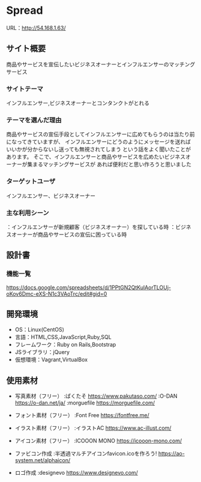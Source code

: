 # Spread
URL：http://54.168.1.63/

## サイト概要
商品やサービスを宣伝したいビジネスオーナーとインフルエンサーのマッチングサービス

### サイトテーマ
インフルエンサー,ビジネスオーナーとコンタンクトがとれる

### テーマを選んだ理由
商品やサービスの宣伝手段としてインフルエンサーに広めてもらうのは当たり前になってきていますが、
インフルエンサーにどうのようにメッセージを送ればいいかが分からないし送っても無視されてしまう
という話をよく聞いたことがあります。
そこで、インフルエンサーと商品やサービスを広めたいビジネスオーナーが集まるマッチングサービスが
あれば便利だと思い作ろうと思いました

### ターゲットユーザ
インフルエンサー、ビジネスオーナー

### 主な利用シーン
：インフルエンサーが新規顧客（ビジネスオーナー）を探している時
：ビジネスオーナーが商品やサービスの宣伝に困っている時

## 設計書

### 機能一覧
https://docs.google.com/spreadsheets/d/1PPtGN2QtKulAorTLOUj-oKov6Dmc-eXS-N1c3VAoTrc/edit#gid=0

## 開発環境
- OS：Linux(CentOS)
- 言語：HTML,CSS,JavaScript,Ruby,SQL
- フレームワーク：Ruby on Rails,Bootstrap
- JSライブラリ：jQuery
- 仮想環境：Vagrant,VirtualBox

## 使用素材
- 写真素材（フリー）
:ぱくたそ https://www.pakutaso.com/
:O-DAN https://o-dan.net/ja/
:morguefile https://morguefile.com/

- フォント素材（フリー）
:Font Free https://fontfree.me/

- イラスト素材（フリー）
:イラストAC https://www.ac-illust.com/

- アイコン素材（フリー）
:ICOOON MONO https://icooon-mono.com/

- ファビコン作成
:半透過マルチアイコンfavicon.icoを作ろう! https://ao-system.net/alphaicon/

- ロゴ作成
:designevo https://www.designevo.com/
